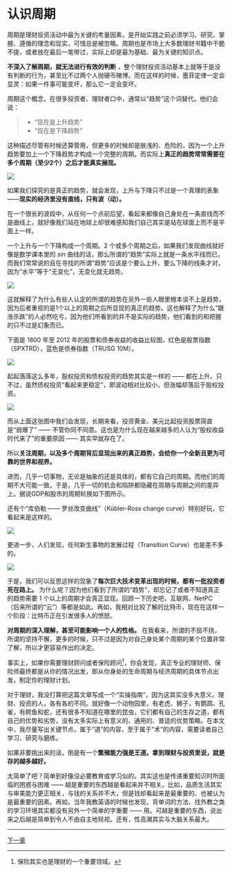 # 认识周期
 
 周期是理财投资活动中最为关键的考量因素，是开始实践之前必须学习、研究、掌握、遵循的理念和现实，可惜总是被忽略。周期也是市场上大多数理财书籍中干脆不提，或者放在最后一笔带过，实际上却是最为基础、最为关键的知识点。
 
**不深入了解周期，就无法进行有效的判断** ，整个理财投资活动基本上就等于是没有判断的行为，甚至比不过两个人抛硬币赌博。而在这样的时候，墨菲定律一定会显灵：如果一件事可能变坏，那么它一定会变坏。
 
 周期这个概念，在很多投资者、理财者口中，通常以“趋势”这个词替代。他们会说：
 
 > - “现在是上升趋势”
 > - “现在是下降趋势”
 
 这种描述尽管有时候还算管用，但更多的时候却是肤浅的、危险的，因为一个上升趋势要加上一个下降趋势才构成一个完整的周期。而实际上**真正的趋势常常需要在多个周期（至少2个）之后才能真实展现。** 
 
 ![](images/licai-8-44.jpg)
 
 如果我们探究的是真正的趋势，就会发现，上升与下降只不过是一个真理的表象 ——**现实的经济里没有直线，只有波（动）。** 
 
 在一个很长的波段中，从任何一个点前后望，看起来都像自己身处在一条直线而不是曲线上，就好像我们站在地球上却很难感知我们自己其实是站在球面上而不是平面上一样。
 
 一个上升与一个下降构成一个周期。2 个或多个周期之后，如果我们发现曲线就好像是数学课本里的 *sin* 曲线的话，那么所谓的“趋势”实际上就是一条水平线而已，而我们常常说的且在寻找的所谓“趋势”应该是个要么上升、要么下降的线条才对，因为“水平”等于“无变化”，无变化就无趋势。 
 
 ![](images/licai-9-47.jpg)
 
 这就解释了为什么有些人认定的所谓的趋势在另外一些人眼里根本谈不上是趋势，因为后者重视的是1个以上的周期之后所显现的真正的趋势。这也解释了为什么“跟涨杀跌”的人必然吃亏，因为他们所看到的并不是实际的趋势，他们看到的和把握的只不过是幻象而已。
 
 下面是 1800 年至 2012 年的股票和债券收益的收益比较图，红色是股票指数（SPXTRD），蓝色是债券指数（TRUSG 10M）。 
 
 ![](images/licai-10-50.png)
 
 起起落落这么多年，股权投资和债权投资的趋势其实是一样的 —— 都在上升。只不过，虽然债权投资“看起来更稳定”，即波动相对比较小，但涨幅却落后于股权投资。
 
 ![](images/licai-11-53.jpg)
 
 而从上面这张图中我们会发现，长期来看，投资黄金、美元比起投资股票简直是“弱爆了” —— 不管你同不同意。这也是为什么现在越来越多的人认为“股权收益时代来了”的重要原因 —— 其实早就存在了。
 
 所以**关注周期，以及多个周期背后显现出来的真正趋势，会给你一个全新且更为可靠的世界和视界。** 
 
 进而，几乎一切事物，无论是抽象的还是具体的，都有它自己的周期。而他们的周期不大可能一致。于是，几乎一切的机会和陷阱都隐藏在周期与周期之间的差异上。据说GDP和股市的周期轮换如下图所示。 
 
 还有个“库伯勒 —— 罗丝改变曲线”（Kübler-Ross change curve）特别好玩，它看起来是这样的。
 
 ![](images/licai-13-59.png)
 
 更进一步，人们发现，任何新生事物的发展过程（Transition Curve）也是差不多的。
 
 ![](images/licai-14-62.png)
 
 于是，我们可以反思这样的现象了**每次巨大技术变革出现的时候，都有一批投资者死在路上。** 为什么呢？因为他们看到了所谓的“趋势”，却忘记了或者不知道真正的趋势需要 1 个以上的周期才会真正显现。回顾一下历史吧，互联网、NetPC（后来所谓的“云”）等都是如此。再如，我相对比较了解的比特币，现在在这样一个阶段：比特币正在引发很多人的愤怒。
 
**对周期的深入理解，甚至可能影响一个人的性格。** 在我看来，所谓的不屈不挠，所谓的坚持不懈，更多的时候，只不过是因为对自己身处某个周期的某个位置非常了解，所以才更容易作出的决定。
 
 事实上，如果你需要理财顾问或者保险顾问[^1]，你会发现，真正专业的理财师、保险师最终都是从你的情况出发，即从你身处的生命周期与经济周期的具体节点出发，制定你的理财计划。
 
 对于理财，我没打算把这篇文章写成一个“实操指南”，因为这其实没多大意义。理财、投资的人，各有各的不同。就好像一个动物园里，有老虎、狮子，有鹦鹉、孔雀，有鳄鱼和蛇，还有很多不知道在哪里的昆虫，它们都有自己的生存之道，都有自己的优势和劣势，没有太多实际上有意义的、通用的、普适的优势策略。在本文中，我尽量写出关键节点，属于“道”的内容，至于属于“术”的内容，需要读者自己学习、研究与磨练。
 
 如果非要挑出来的话，倒是有一个**繁殖能力强是王道。**拿到理财与投资里说，就是**存的越多越好。** 
 
 太简单了吧？简单到好像没必要教育或学习似的。其实这也是传递重要知识时所面临的困惑与困难 —— 越是重要的东西越是看起来并不相关。比如，品质生活其实与审美能力更正相关，与钱的关系并不大，但是钱却看起来是最重要的、也被认为是最重要的因素。再如，当年我教英语的时候也发现，背单词的方法、找外教之类的学习环境其实都没有另外一个简单的字重要 —— 用。可越是重要的东西，说出来之后越是简单到令人不由自主地轻视。还有，性高潮其实与大脑关系最大。
 
 <hr />
 
 [下一章](https://github.com/Hao-Chalmers/reborn/blob/addLink2Next/B12.md)
 
 [^1]: 保险其实也是理财的一个重要领域。